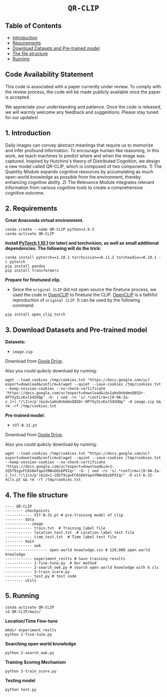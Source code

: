 # <p align=center>`QR-CLIP`</p><!-- omit in toc -->

## Table of Contents

  * [Introduction](#1-introduction)
  * [Requirements](#2-requirements)
  * [Download Datasets and Pre-trained model](#3-download-Datasets-and-Pre-trained-model)
  * [The file structure](#4-the-file-structure)
  * [Running](#5-running)

## Code Availability Statement
This code is associated with a paper currently under review. To comply with the review process, the code will be made publicly available once the paper is accepted. 

We appreciate your understanding and patience. Once the code is released, we will warmly welcome any feedback and suggestions. Please stay tuned for our updates!

## 1. Introduction
Daily images can convey abstract meanings that require us to memorize and infer profound information. To encourage human-like reasoning, in this work, we teach machines to predict where and when the image was captured.
Inspired by Hutchins's theory of Distributed Cognition, we design a new model called QR-CLIP, which is composed of two components. 1) The Quantity Module expands cognitive resources by accumulating as much open-world knowledge as possible from the environment, thereby enhancing cognitive ability. 2) The Relevance Module integrates relevant information from various cognitive tools to create a comprehensive cognitive outcome.
##  2. Requirements 

**Creat Anaconda virtual environment.**
```
conda create --name QR-CLIP python=3.8.5  
conda activate QR-CLIP
```
**Install [PyTorch 1.10.1](https://pytorch.org/get-started/locally) (or later) and torchvision, as well as small additional dependencies. The following will do the trick:**

```
conda install pytorch==1.10.1 torchvision==0.11.2 torchaudio==0.10.1 -c pytorch
pip install pandas
pip install transformers
```
**Prepare for finetuned clip.**

* Since the ```original CLIP``` did not open source the finetune process, we used the code in [OpenCLIP](https://github.com/mlfoundations/open_clip) to finetune the CLIP. [OpenCLIP](https://github.com/mlfoundations/open_clip) is a faithful reproduction of ```original CLIP```. It can be used by the following command:
```
pip install open_clip_torch
```

##  3. Download Datasets and Pre-trained model
**Datasets:**
* `image.zip`

Download from [Goole Drive](https://drive.google.com/file/d/1aHu9nbdmnQ8SDr-0P7VySLsKxl54SUQp/view?usp=sharing). 

Also you could quikcly download by running:

```
wget --load-cookies /tmp/cookies.txt "https://docs.google.com/uc?export=download&confirm=$(wget --quiet --save-cookies /tmp/cookies.txt --keep-session-cookies --no-check-certificate 'https://docs.google.com/uc?export=download&id=1aHu9nbdmnQ8SDr-0P7VySLsKxl54SUQp' -O- | sed -rn 's/.*confirm=([0-9A-Za-z_]+).*/\1\n/p')&id=1aHu9nbdmnQ8SDr-0P7VySLsKxl54SUQp" -O image.zip && rm -rf /tmp/cookies.txt
```

**Pre-trained model:**
*  `VIT-B-32.pt`

Download from [Goole Drive](https://drive.google.com/file/d/1-2Q5f9igvFC6S6mYapoYRWvDQsbPXIqr/view?usp=sharing).

Also you could quikcly download by running:
```
wget --load-cookies /tmp/cookies.txt "https://docs.google.com/uc?export=download&confirm=$(wget --quiet --save-cookies /tmp/cookies.txt --keep-session-cookies --no-check-certificate 'https://docs.google.com/uc?export=download&id=1-2Q5f9igvFC6S6mYapoYRWvDQsbPXIqr' -O- | sed -rn 's/.*confirm=([0-9A-Za-z_]+).*/\1\n/p')&id=1-2Q5f9igvFC6S6mYapoYRWvDQsbPXIqr" -O vit-b-32-4cls.pt && rm -rf /tmp/cookies.txt
```

## 4. The file structure

```
---- QR-CLIP
-------- checkpoints
------------ VIT-B-32.pt # pre-training model of clip
-------- data
------------image
------------ train.txt  # Training label file
------------ location_test.txt  # Location label test file
------------ time_test.txt  # Time label test file
-------- main
------------ owk 
------------------- open world knowledge.csv # 120,000 open world knowledge
------------ experiment_reslts # Save training results
------------ 1-fine-tune.py  # Our method
------------ 2-search_owk.py # search open world knowledge with 6 cls
------------ 3-train_score.py
------------ test.py # test code
-------- utils
```

##  5. Running 

```
conda activate QR-CLIP
cd QR-CLIP/main/
```
**Location/Time Fine-tune**
```
mkdir experiment_reslts
python 1-fine-tune.py
```

**Searching open world knowledge**
```
python 2-search_owk.py
```

**Training Scoring Mechanism**
```
python 3-train_score.py
```

**Testing model**
```
python test.py
```
